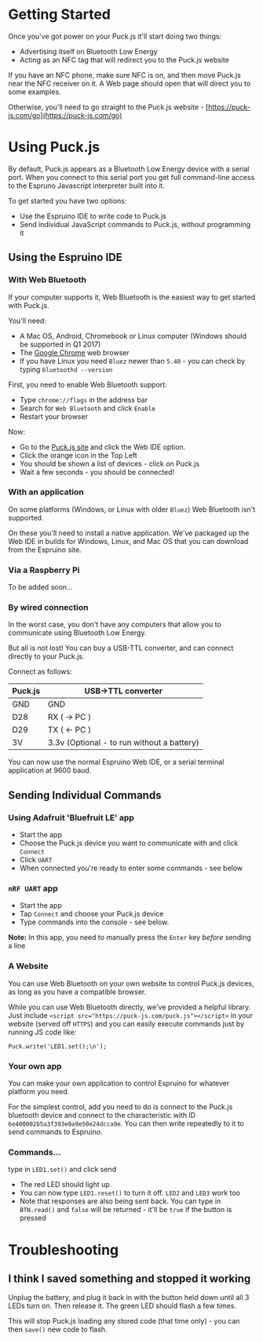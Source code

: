 <!--- Copyright (c) 2016 Gordon Williams, Pur3 Ltd. See the file LICENSE for copying permission. -->
Getting Started
===============

Once you've got power on your Puck.js it'll start doing two things:

* Advertising itself on Bluetooth Low Energy
* Acting as an NFC tag that will redirect you to the Puck.js website

If you have an NFC phone, make sure NFC is on, and then move Puck.js near the NFC receiver on it. A Web page should open that will direct you to some examples.

Otherwise, you'll need to go straight to the Puck.js website - [https://puck-js.com/go](https://puck-js.com/go)


Using Puck.js
==============

By default, Puck.js appears as a Bluetooth Low Energy device with a serial port. When you connect to this serial port you get full command-line access to the Espruno Javascript interpreter built into it.

To get started you have two options:

* Use the Espruino IDE to write code to Puck.js
* Send individual JavaScript commands to Puck.js, without programming it


Using the Espruino IDE
----------------------

### With Web Bluetooth

If your computer supports it, Web Bluetooth is the easiest way to get started with Puck.js.

You'll need:

* A Mac OS, Android, Chromebook or Linux computer (Windows should be supported in Q1 2017)
* The [Google Chrome](https://www.google.com/chrome/browser/desktop/) web browser
* If you have Linux you need `Bluez` newer than `5.40` - you can check by typing `bluetoothd --version`

First, you need to enable Web Bluetooth support:

* Type `chrome://flags` in the address bar
* Search for `Web Bluetooth` and click `Enable`
* Restart your browser

Now:

* Go to the [Puck.js site](https://puck-js.com/go) and click the Web IDE option.
* Click the orange icon in the Top Left
* You should be shown a list of devices - click on Puck.js
* Wait a few seconds - you should be connected!


### With an application

On some platforms (Windows, or Linux with older `Bluez`) Web Bluetooth isn't supported.

On these you'll need to install a native application. We've packaged up the Web IDE in builds for Windows, Linux, and Mac OS that you can download from the Espruino site.


### Via a Raspberry Pi

To be added soon...


### By wired connection

In the worst case, you don't have any computers that allow you to communicate using Bluetooth Low Energy.

But all is not lost! You can buy a USB-TTL converter, and can connect directly to your Puck.js.

Connect as follows:

| Puck.js  | USB->TTL converter |
|----------|--------------------|
| GND      | GND                |
| D28      | RX ( -> PC )       |
| D29      | TX ( <- PC )       |
| 3V       | 3.3v (Optional - to run without a battery) |

You can now use the normal Espruino Web IDE, or a serial terminal application at 9600 baud.


Sending Individual Commands
---------------------------

### Using Adafruit 'Bluefruit LE' app

* Start the app
* Choose the Puck.js device you want to communicate with and click `Connect`
* Click `UART`
* When connected you're ready to enter some commands - see below

### `nRF UART` app

* Start the app
* Tap `Connect` and choose your Puck.js device
* Type commands into the console - see below.

**Note:** In this app, you need to manually press the `Enter` key *before* sending a line

### A Website

You can use Web Bluetooth on your own website to control Puck.js devices, as long as you have a compatible browser.

While you can use Web Bluetooth directly, we've provided a helpful library. Just include
`<script src="https://puck-js.com/puck.js"></script>` in your website (served off `HTTPS`)
and you can easily execute commands just by running JS code like:


```
Puck.write('LED1.set();\n');
```

### Your own app

You can make your own application to control Espruino for whatever platform you need.

For the simplest control, add you need to do is connect to the Puck.js bluetooth device and connect to the characteristic with ID `6e400002b5a3f393e0a9e50e24dcca9e`. You can then write repeatedly to it to send commands to Espruino.


### Commands...

type in `LED1.set()` and click send
* The red LED should light up.
* You can now type `LED1.reset()` to turn it off. `LED2` and `LED3` work too
* Note that responses are also being sent back. You can type in `BTN.read()` and `false` will be returned - it'll be `true` if the button is pressed



Troubleshooting
===============

## I think I saved something and stopped it working

Unplug the battery, and plug it back in with the button held down until all 3 LEDs turn on. Then release it. The green LED should flash a few times.

This will stop Puck.js loading any stored code (that time only) - you can then `save()` new code to flash.
